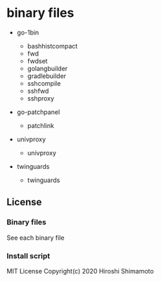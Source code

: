 binary files
============

- go-1bin
  * bashhistcompact
  * fwd
  * fwdset
  * golangbuilder
  * gradlebuilder
  * sshcompile
  * sshfwd
  * sshproxy

- go-patchpanel
  * patchlink

- univproxy
  * univproxy

- twinguards
  * twinguards

License
-------

### Binary files
See each binary file

### Install script
MIT License Copyright(c) 2020 Hiroshi Shimamoto

